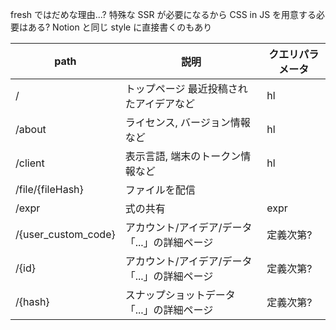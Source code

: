 fresh ではだめな理由...? 特殊な SSR が必要になるから CSS in JS
を用意する必要はある? Notion と同じ style に直接書くのもあり

| path                | 説明                                          | クエリパラメータ |
| ------------------- | --------------------------------------------- | ---------------- |
| /                   | トップページ 最近投稿されたアイデアなど       | hl               |
| /about              | ライセンス, バージョン情報など                | hl               |
| /client             | 表示言語, 端末のトークン情報など              | hl               |
| /file/{fileHash}    | ファイルを配信                                |                  |
| /expr               | 式の共有                                      | expr             |
| /{user_custom_code} | アカウント/アイデア/データ「...」の詳細ページ | 定義次第?        |
| /{id}               | アカウント/アイデア/データ「...」の詳細ページ | 定義次第?        |
| /{hash}             | スナップショットデータ「...」の詳細ページ     | 定義次第?        |
